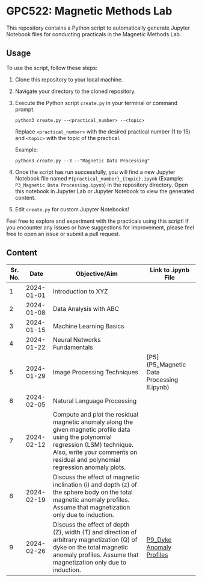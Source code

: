 # GPC522: Magnetic Methods Lab

This repository contains a Python script to automatically generate Jupyter Notebook files for conducting practicals in the Magnetic Methods Lab.

## Usage

To use the script, follow these steps:

1. Clone this repository to your local machine.

2. Navigate your directory to the cloned repository.

3. Execute the Python script `create.py` in your terminal or command prompt.

    ```
    python3 create.py --<practical_number> --<topic>
    ```

   Replace `<practical_number>` with the desired practical number (1 to 15) and `<topic>` with the topic of the practical.

   Example:
    ```
    python3 create.py --3 --"Magnetic Data Processing"
    ```

5. Once the script has run successfully, you will find a new Jupyter Notebook file named `P{practical_number}_{topic}.ipynb` (Example: `P3_Magnetic Data Processing.ipynb`) in the repository directory. Open this notebook in Jupyter Lab or Jupyter Notebook to view the generated content.
   
6. Edit `create.py` for custom Jupyter Notebooks!


Feel free to explore and experiment with the practicals using this script! If you encounter any issues or have suggestions for improvement, please feel free to open an issue or submit a pull request.

## Content

| Sr. No. | Date       | Objective/Aim        | Link to .ipynb File |
| ------- | ---------- | -------------------- | ------------------- |
| 1       | 2024-01-01 | Introduction to XYZ  | [](path/to/practical1.ipynb) |
| 2       | 2024-01-08 | Data Analysis with ABC | [](path/to/practical2.ipynb) |
| 3       | 2024-01-15 | Machine Learning Basics | [](path/to/practical3.ipynb) |
| 4       | 2024-01-22 | Neural Networks Fundamentals | [](path/to/practical4.ipynb) |
| 5       | 2024-01-29 | Image Processing Techniques | [P5](P5_Magnetic Data Processing II.ipynb) |
| 6       | 2024-02-05 | Natural Language Processing | [](path/to/practical6.ipynb) |
| 7       | 2024-02-12 | Compute and plot the residual magnetic anomaly along the given magnetic profile data using the polynomial regression (LSM) technique. Also, write your comments on residual and polynomial regression anomaly plots. | [](path/to/practical7.ipynb) |
| 8       | 2024-02-19 | Discuss the effect of magnetic inclination (i) and depth (z) of the sphere body on the total magnetic anomaly profiles. Assume that magnetization only due to induction. | [](path/to/practical8.ipynb) |
| 9       | 2024-02-26 | Discuss the effect of depth (Z), width (T) and direction of arbitrary magnetization (Q) of dyke on the total magnetic anomaly profiles. Assume that magnetization only due to induction. | [P9_Dyke Anomaly Profiles](https://github.com/RiyaSinghRathore/Magnetic-Methods/blob/main/P1_Data%20Analysis.ipynb) |



